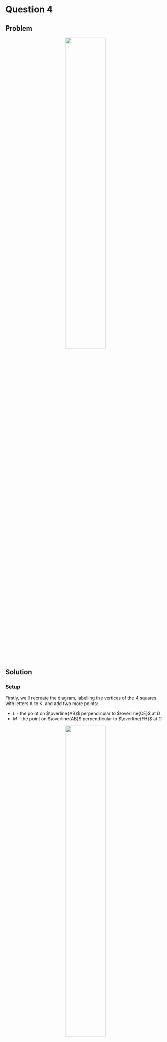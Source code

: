 # Question 4

## Problem

<div align="center">
  <img src="https://github.com/user-attachments/assets/4927f60e-41d4-408c-ade4-8d85df9f2810"
    style="width: 50%;" />
</div>

## Solution

### Setup

Firstly, we'll recreate the diagram, labelling the vertices of the 4 squares with letters A to K, and add two more points:

- $L$ - the point on $\overline{AB}$ perpendicular to $\overline{CE}$ at $D$
- $M$ - the point on $\overline{AB}$ perpendicular to $\overline{FH}$ at $G$

<div align="center">
  <img src="https://github.com/user-attachments/assets/ce47fb41-0d32-49fb-9f1e-937c6320698e"
    style="width: 50%;" />
</div>

We are looking for the area of $\triangle AFJ$.       

We will find the lengths of $\overline{AF}$, $\overline{AJ}$, $\overline{FJ}$, and apply Heron's formula to find the area of the triangle.

### Finding the side lengths 

We'll start by finding the lengths of the line segments that compose the squares:

Area of $\square ABCE = 36 \pi \implies \overline{AB} = \overline{AC} = \overline{CE} = \overline{BE} = 6 \sqrt{ \pi }$

Area of $\square GHJK = 5 \implies \overline{GH} = \overline{GJ} = \overline{GK} = \overline{HK} = \sqrt{ 5 }$

$\overline{GJ}$ is also a side of $\square FGIJ \implies \overline{FG} = \overline{FI} = \overline{IJ} = \sqrt{ 5 }$

$\overline{FH} = \overline{FG} + \overline{GH} = 2 \sqrt{ 5 } \implies \overline{DE} = \overline{DF} = \overline{EH} = 2 \sqrt{ 5 }$

And then find certain useful lengths involving points $L$ and $M$:

$\overline{AL} = \overline{AB} - \overline{BL} = \overline{AB} - \overline{DE} = 6 \sqrt{ \pi } - 2 \sqrt{ 5 }$

$\overline{AM} = \overline{AB} - \overline{BM} = \overline{AB} - \overline{GH} = 6 \sqrt{ \pi } - \sqrt{ 5 }$

$\overline{LF} = \overline{LD} + \overline{DF} = \overline{BE} + \overline{EH} = 6 \sqrt{ \pi } + 2 \sqrt{ 5 }$

$\overline{MJ} = \overline{BK} = \overline{BE} + \overline{EH} + \overline{HK} = 6 \sqrt{ \pi } + 2 \sqrt{ 5 } + \sqrt{ 5 } = 6 \sqrt{ \pi } + 3 \sqrt{ 5 }$

These will allow us to find the side lengths of the sides using Pythagoras' Theorem as follows:

$$
\begin{align*}
    \overline{AF} &= \sqrt{ (\overline{AL})^2 + (\overline{LF})^2 } \\
      &= \sqrt{(6 \sqrt{ \pi } - 2 \sqrt{ 5 })^2+(6 \sqrt{ \pi } + 2 \sqrt{ 5 })^2 } \\
      &= \sqrt{36\pi + 24\sqrt{5\pi} + 20 + 36\pi - 24\sqrt{5\pi} + 20} \\
      &= \sqrt{72\pi + 40} \\
      &= 2\sqrt{18\pi+10}
\end{align*}
$$

$$
\begin{align*}
    \overline{AJ} &= \sqrt{ (\overline{AM})^2 + (\overline{MJ})^2 } \\
      &= \sqrt{(6 \sqrt{ \pi } - \sqrt{ 5 })^2+(6 \sqrt{ \pi } + 3 \sqrt{ 5 })^2 } \\
      &= 36 \pi + 36 \sqrt{5 \pi} + 45 + 36 \pi - 12 \sqrt{5 \pi} + 5 \\
      &= \sqrt{72 \pi + 24 \sqrt{5 \pi} + 50}
\end{align*}
$$

$$
\begin{align*}
    \overline{FJ} &= \sqrt{ (\overline{FI})^2 + (\overline{IJ})^2 } \\
      &= \sqrt{(\sqrt{ 5 })^2+(\sqrt{ 5 })^2 } \\
      &= \sqrt{5+5} \\
      &= \sqrt{10}
\end{align*}
$$

### Using Heron's Formula

We can now use these values in Heron's Formula, which gives the area of a triangle from its side lengths $a$, $b$ and $c$.

$$\text{Area} = \sqrt{s(s - a)(s - b)(s - c)} \text{ where } s = \frac{a + b + c}{2}$$

So 

$$
s = \frac{a + b + c}{2} = \frac{2\sqrt{18\pi + 10} + \sqrt{72 \pi + 24 \sqrt{5 \pi} + 50} + \sqrt{10}}{2}
$$

and therefore

$$
\text{Area of } \triangle AFJ = \sqrt{\left( \frac{2\sqrt{18\pi + 10} + \sqrt{72 \pi + 24 \sqrt{5 \pi} + 50} + \sqrt{10}}{2} \right) \left( \frac{2\sqrt{18\pi + 10} + \sqrt{72 \pi + 24 \sqrt{5 \pi} + 50} + \sqrt{10}}{2} - 2\sqrt{18\pi + 10} \right) \left( \frac{2\sqrt{18\pi + 10} + \sqrt{72 \pi + 24 \sqrt{5 \pi} + 50} + \sqrt{10}}{2} - \sqrt{72 \pi + 24 \sqrt{5 \pi} + 50} \right) \left( \frac{2\sqrt{18\pi + 10} + \sqrt{72 \pi + 24 \sqrt{5 \pi} + 50} + \sqrt{10}}{2} - \sqrt{10} \right)}
$$

I have no desire to attempt to simplify the above by hand. Before resorting to numerical approximations, we will try a final programmatic approach to find a simplified version of the above, using the sympy Python package in the following code:

```python
import sympy as sp

pi = sp.pi

# Define a, b, c
a = 2 * sp.sqrt(18 * pi + 10)
b = sp.sqrt(72 * pi + 24 * sp.sqrt(5 * pi) + 50)
c = sp.sqrt(10)

# Calculate s
s = (a + b + c) / 2

# Use Heron's formula
A = sp.sqrt(s * (s - a) * (s - b) * (s - c))

# Simplify the expression for the area
A_simplified = sp.simplify(A)

# Print the results
print("Area =", A_simplified)
```

Which returns

```plaintext
Area = 10
```

### Answer

The answer is `10`.

## Alternative, much simpler solution

This occurred to me just after the deadline, but I will add it here anyway. Disregard it if you like.

Taking $\overline{FJ}$ as the base of the triangle, $\overline{EF}$ is a perpendicular to the base.

$\angle AEF = 90^{\circ} $ as $\overline{AE}$ and $\overline{EF}$ are both diagonals of squares joined at $E$.

Therefore $\overline{FE}$ is the perpendicular height of $\triangle AFJ$.

Using $A = \frac{1}{2} \times \text{base} \times \text{height}$

Here,

$A = \frac{1}{2} \times $\overline{FJ}$ \times $\overline{EF}$$

$$
\begin{align*}
    \overline{FJ} &= \sqrt{ (\overline{FI})^2 + (\overline{IJ})^2 } \\
      &= \sqrt{(\sqrt{ 5 })^2+(\sqrt{ 5 })^2 } \\
      &= \sqrt{5+5} \\
      &= \sqrt{10}
\end{align*}
$$

$$
\begin{align*}
    \overline{EF} &= \sqrt{ (\overline{FI})^2 + (\overline{IJ})^2 } \\
      &= \sqrt{(2\sqrt{ 5 })^2+(2\sqrt{ 5 })^2 } \\
      &= \sqrt{20+20} \\
      &= \sqrt{40}
      &= 2\sqrt{10}
\end{align*}
$$

Therefore,

$$
\begin{align*}
  A &= \frac{1}{2} \times \overline{FJ}$ \times \overline{EF}
    &= \frac{1}{2} \times \sqrt{10}$ \times 2\sqrt{10}
    &= \frac{1}{2} \times 20
    &= 10
\end{align*}
$$


